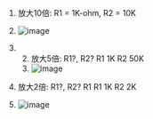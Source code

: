 1) 放大10倍: R1 = 1K-ohm, R2 = 10K
2) ![image](https://github.com/henry87666/EC2024b/assets/162283833/4c566cc5-5e78-4a52-996a-6b86aafe4928)
3) 2) 放大5倍: R1?, R2?  R1 1K  R2 50K
   3) ![image](https://github.com/henry87666/EC2024b/assets/162283833/386235ae-52b2-4da3-b2f2-254b654e60cf)

3) 放大2倍: R1?, R2? R1 R1 1K  R2 2K
4) ![image](https://github.com/henry87666/EC2024b/assets/162283833/342140bc-1a5b-4e4d-a810-0fd71bf9fb40)


